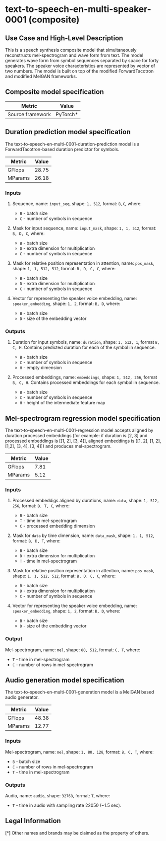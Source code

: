 # text-to-speech-en-multi-speaker-0001 (composite)

## Use Case and High-Level Description

This is a speech synthesis composite model that simultaneously reconstructs
mel-spectrogram and wave form from text. The model generates wave form from symbol sequences separated by space for
forty speakers. The speaker voice characteristics are represented by vector of two numbers.
The model is built on top of the modified ForwardTacotron and modified MelGAN frameworks.

## Composite model specification

| Metric                                        | Value     |
|-----------------------------------------------|-----------|
| Source framework                              | PyTorch\* |

## Duration prediction model specification

The text-to-speech-en-multi-0001-duration-prediction model is a ForwardTacotron-based duration predictor for symbols.

| Metric                                        | Value     |
|-----------------------------------------------|-----------|
| GFlops                                        | 28.75     |
| MParams                                       | 26.18     |

### Inputs

1. Sequence, name: `input_seq`, shape: `1, 512`, format: `B,C`, where:

    - `B` - batch size
    - `C` - number of symbols in sequence

2. Mask for input sequence, name: `input_mask`, shape: `1, 1, 512`, format: `B, D, C`, where:

    - `B` - batch size
    - `D` - extra dimension for multiplication
    - `C` - number of symbols in sequence

3. Mask for relative position representation in attention, name: `pos_mask`, shape: `1, 1, 512, 512`, format: `B, D, C, C`, where:

    - `B` - batch size
    - `D` - extra dimension for multiplication
    - `C` - number of symbols in sequence

4. Vector for representing the speaker voice embedding, name: `speaker_embedding`, shape: `1, 2`, format: `B, D`, where:

    - `B` - batch size
    - `D` - size of the embedding vector

### Outputs

1. Duration for input symbols, name: `duration`, shape: `1, 512, 1`, format `B, C, H`. Contains predicted duration for each of the symbol in sequence.

    - `B` - batch size
    - `C` - number of symbols in sequence
    - `H` - empty dimension

2. Processed embeddings, name: `embeddings`, shape: `1, 512, 256`, format `B, C, H`. Contains processed embeddings for each symbol in sequence.

    - `B` - batch size
    - `C` - number of symbols in sequence
    - `H` - height of the intermediate feature map

## Mel-spectrogram regression model specification

The text-to-speech-en-multi-0001-regression model accepts aligned by duration processed embeddings (for example: if duration is [2, 3] and processed embeddings is [[1, 2], [3, 4]], aligned embeddings is [[1, 2], [1, 2], [1,2], [3, 4], [3, 4]]) and produces mel-spectrogram.

| Metric                                        | Value     |
|-----------------------------------------------|-----------|
| GFlops                                        | 7.81      |
| MParams                                       | 5.12      |

### Inputs

1. Processed embeddigs aligned by durations, name: `data`, shape: `1, 512, 256`, format: `B, T, C`, where:

    - `B` - batch size
    - `T` - time in mel-spectrogram
    - `C` - processed embedding dimension

2. Mask for `data` by time dimension, name: `data_mask`, shape: `1, 1, 512`, format: `B, D, T`, where:

    - `B` - batch size
    - `D` - extra dimension for multiplication
    - `T` - time in mel-spectrogram

3. Mask for relative position representation in attention, name: `pos_mask`, shape: `1, 1, 512, 512`, format: `B, D, C, C`, where:

    - `B` - batch size
    - `D` - extra dimension for multiplication
    - `C` - number of symbols in sequence

4. Vector for representing the speaker voice embedding, name: `speaker_embedding`, shape: `1, 2`, format: `B, D`, where:

    - `B` - batch size
    - `D` - size of the embedding vector

### Output

Mel-spectrogram, name: `mel`, shape: `80, 512`, format: `C, T`, where:

- `T` - time in mel-spectrogram
- `C` - number of rows in mel-spectrogram

## Audio generation model specification

The text-to-speech-en-multi-0001-generation model is a MelGAN based audio generator.

| Metric                                        | Value |
|-----------------------------------------------|-------|
| GFlops                                        | 48.38 |
| MParams                                       | 12.77 |

### Inputs

Mel-spectrogram, name: `mel`, shape: `1, 80, 128`, format: `B, C, T`, where:

- `B` - batch size
- `C` - number of rows in mel-spectrogram
- `T` - time in mel-spectrogram

### Outputs

Audio, name: `audio`, shape: `32768`, format: `T`, where:

- `T` - time in audio with sampling rate 22050 (~1.5 sec).

## Legal Information
[*] Other names and brands may be claimed as the property of others.
